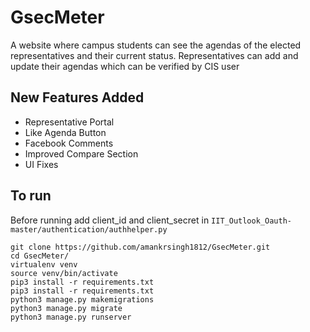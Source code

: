 # GsecMeter
A website where campus students can see the agendas of the elected representatives and their current status. Representatives can add and update their agendas which can be verified by CIS user

## New Features Added
* Representative Portal
* Like Agenda Button
* Facebook Comments
* Improved Compare Section
* UI Fixes

## To run

 Before running add client_id and client_secret in ```IIT_Outlook_Oauth-master/authentication/authhelper.py``` 
 ```
 git clone https://github.com/amankrsingh1812/GsecMeter.git
 cd GsecMeter/
 virtualenv venv
 source venv/bin/activate
 pip3 install -r requirements.txt
 pip3 install -r requirements.txt 
 python3 manage.py makemigrations
 python3 manage.py migrate
 python3 manage.py runserver
 ```
